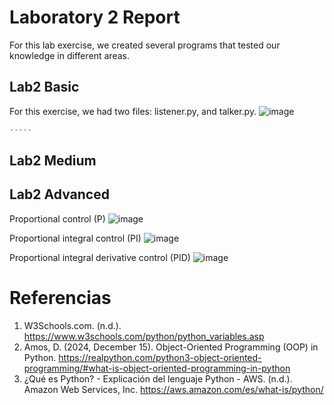 # Laboratory 2 Report
For this lab exercise, we created several programs that tested our knowledge in different areas.

## Lab2 Basic
For this exercise, we had two files: listener.py, and talker.py. 
![image](https://github.com/user-attachments/assets/ca0eb402-e3cd-4bf3-b4f9-ab9dc60e1749)

```python
-----
```
## Lab2 Medium

## Lab2 Advanced

Proportional control (P)
![image](https://github.com/user-attachments/assets/3657a7be-19e3-4c5e-9079-3ce13f71e123)

Proportional integral control (PI)
![image](https://github.com/user-attachments/assets/5975c3fc-a27d-4aba-844b-54a6e1ffb63e)

Proportional integral derivative control (PID)
![image](https://github.com/user-attachments/assets/64c74755-aa37-44c4-ae76-6353b3835fed)


# Referencias

1. W3Schools.com. (n.d.). https://www.w3schools.com/python/python_variables.asp
2. Amos, D. (2024, December 15). Object-Oriented Programming (OOP) in Python. https://realpython.com/python3-object-oriented-programming/#what-is-object-oriented-programming-in-python
3. ¿Qué es Python? - Explicación del lenguaje Python - AWS. (n.d.). Amazon Web Services, Inc. https://aws.amazon.com/es/what-is/python/










